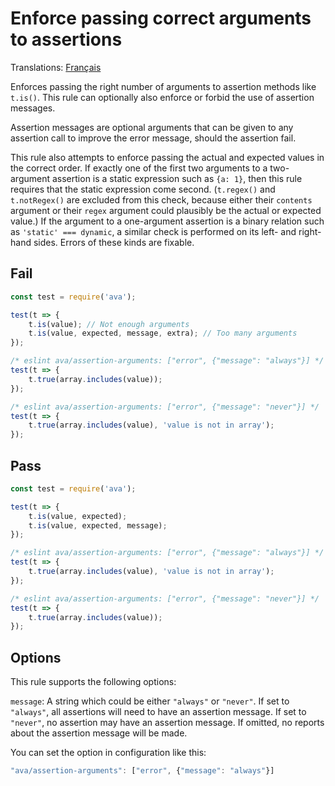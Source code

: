 # Enforce passing correct arguments to assertions

Translations: [Français](https://github.com/avajs/ava-docs/blob/master/fr_FR/related/eslint-plugin-ava/docs/rules/assertion-arguments.md)

Enforces passing the right number of arguments to assertion methods like `t.is()`. This rule can optionally also enforce or forbid the use of assertion messages.

Assertion messages are optional arguments that can be given to any assertion call to improve the error message, should the assertion fail.

This rule also attempts to enforce passing the actual and expected values in the correct order. If exactly one of the first two arguments to a two-argument assertion is a static expression such as `{a: 1}`, then this rule requires that the static expression come second. (`t.regex()` and `t.notRegex()` are excluded from this check, because either their `contents` argument or their `regex` argument could plausibly be the actual or expected value.) If the argument to a one-argument assertion is a binary relation such as `'static' === dynamic`, a similar check is performed on its left- and right-hand sides. Errors of these kinds are fixable.

## Fail

```js
const test = require('ava');

test(t => {
	t.is(value); // Not enough arguments
	t.is(value, expected, message, extra); // Too many arguments
});

/* eslint ava/assertion-arguments: ["error", {"message": "always"}] */
test(t => {
	t.true(array.includes(value));
});

/* eslint ava/assertion-arguments: ["error", {"message": "never"}] */
test(t => {
	t.true(array.includes(value), 'value is not in array');
});
```


## Pass

```js
const test = require('ava');

test(t => {
	t.is(value, expected);
	t.is(value, expected, message);
});

/* eslint ava/assertion-arguments: ["error", {"message": "always"}] */
test(t => {
	t.true(array.includes(value), 'value is not in array');
});

/* eslint ava/assertion-arguments: ["error", {"message": "never"}] */
test(t => {
	t.true(array.includes(value));
});
```


## Options

This rule supports the following options:

`message`: A string which could be either `"always"` or `"never"`. If set to `"always"`, all assertions will need to have an assertion message. If set to `"never"`, no assertion may have an assertion message. If omitted, no reports about the assertion message will be made.

You can set the option in configuration like this:

```js
"ava/assertion-arguments": ["error", {"message": "always"}]
```
